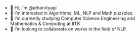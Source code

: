 - 👋 Hi, I’m @atharvtyagi
- 👀 I’m interested in Algorithms, ML, NLP and Math puzzzles.
- 🌱 I’m currently studying Computer Science Engineering and Mathematics & Computing at IITK
- 💞️ I’m looking to collaborate on works in the field of NLP.

<!---
atharvtyagi/atharvtyagi is a ✨ special ✨ repository because its `README.md` (this file) appears on your GitHub profile.
You can click the Preview link to take a look at your changes.
--->

